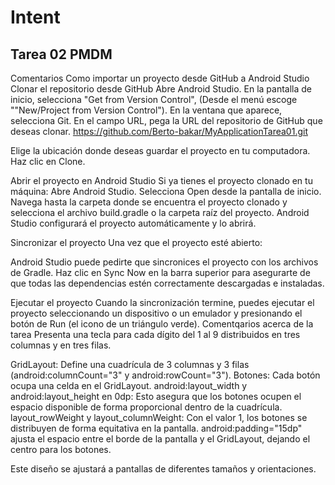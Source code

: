 # Intent

## Tarea 02 PMDM


Comentarios
Como importar un proyecto desde GitHub a Android Studio
Clonar el repositorio desde GitHub Abre Android Studio. En la pantalla de inicio, selecciona "Get from Version Control", (Desde el menú escoge ""New/Project from Version Control"). En la ventana que aparece, selecciona Git. En el campo URL, pega la URL del repositorio de GitHub que deseas clonar.
https://github.com/Berto-bakar/MyApplicationTarea01.git

Elige la ubicación donde deseas guardar el proyecto en tu computadora. Haz clic en Clone.

Abrir el proyecto en Android Studio Si ya tienes el proyecto clonado en tu máquina: Abre Android Studio. Selecciona Open desde la pantalla de inicio. Navega hasta la carpeta donde se encuentra el proyecto clonado y selecciona el archivo build.gradle o la carpeta raíz del proyecto. Android Studio configurará el proyecto automáticamente y lo abrirá.

Sincronizar el proyecto Una vez que el proyecto esté abierto:

Android Studio puede pedirte que sincronices el proyecto con los archivos de Gradle. Haz clic en Sync Now en la barra superior para asegurarte de que todas las dependencias estén correctamente descargadas e instaladas.

Ejecutar el proyecto Cuando la sincronización termine, puedes ejecutar el proyecto seleccionando un dispositivo o un emulador y presionando el botón de Run (el icono de un triángulo verde).
Comentqarios acerca de la tarea
Presenta una tecla para cada dígito del 1 al 9 distribuidos en tres columnas y en tres filas.

GridLayout: Define una cuadrícula de 3 columnas y 3 filas (android:columnCount="3" y android:rowCount="3"). Botones: Cada botón ocupa una celda en el GridLayout. android:layout_width y android:layout_height en 0dp: Esto asegura que los botones ocupen el espacio disponible de forma proporcional dentro de la cuadrícula. layout_rowWeight y layout_columnWeight: Con el valor 1, los botones se distribuyen de forma equitativa en la pantalla. android:padding="15dp" ajusta el espacio entre el borde de la pantalla y el GridLayout, dejando el centro para los botones.

Este diseño se ajustará a pantallas de diferentes tamaños y orientaciones.
